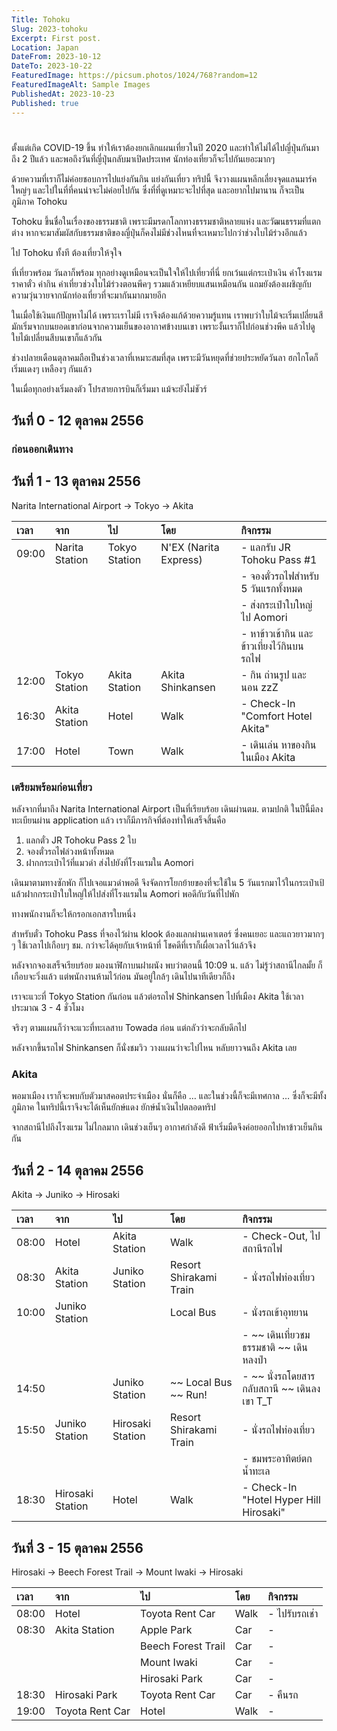 ```yaml
---
Title: Tohoku
Slug: 2023-tohoku
Excerpt: First post.
Location: Japan
DateFrom: 2023-10-12
DateTo: 2023-10-22
FeaturedImage: https://picsum.photos/1024/768?random=12
FeaturedImageAlt: Sample Images
PublishedAt: 2023-10-23
Published: true
---
```


# 

ตั้งแต่เกิด COVID-19 ขึ้น ทำให้เราต้องยกเลิกแผนเที่ยวในปี 2020 และทำให้ไม่ได้ไปญี่ปุ่นกันมาถึง 2 ปีแล้ว และพอถึงวันทึ่ญี่ปุ่นกลับมาเปิดประเทศ นักท่องเที่ยวก็จะไปกันเยอะมากๆ

ด้วยความที่เราก็ไม่ค่อยชอบการไปแย่งกันกิน แย่งกันเที่ยว ทริปนี้ จึงวางแผนหลีกเลี่ยงจุดแลนมาร์คใหญ่ๆ และไปในที่ที่คนน่าจะไม่ค่อยไปกัน ซึ่งที่ที่ดูเหมาะจะไปที่สุด และอยากไปมานาน ก็จะเป็นภูมิภาค Tohoku

Tohoku ขึ้นชื่อในเรื่องของธรรมชาติ เพราะมีมรดกโลกทางธรรมชาติหลายแห่ง และวัฒนธรรมที่แตกต่าง หากจะมาสัมผัสกับธรรมชาติของญี่ปุ่นก็คงไม่มีช่วงไหนที่จะเหมาะไปกว่าช่วงใบไม้ร่วงอีกแล้ว

ไป Tohoku ทั้งที ต้องเที่ยวให้จุใจ

ที่เที่ยวพร้อม วันลาก็พร้อม ทุกอย่างดูเหมือนจะเป็นใจให้ไปเที่ยวที่นี่ ยกเว้นแต่กระเป๋าเงิน ค่าโรงแรม ราคาตั๋ว ค่ากิน ค่าเที่ยวช่วงใบไม้ร่วงตอนพีคๆ รวมแล้วเหยียบแสนเหมือนกัน แถมยังต้องเผชิญกับความวุ่นวายจากนักท่องเที่ยวที่จะมากันมากมายอีก

ในเมื่อใช้เงินแก้ปัญหาไม่ได้ เพราะเราไม่มี เราจึงต้องแก้ด้วยความรู้แทน เราพบว่าใบไม้จะเริ่มเปลี่ยนสีมักเริ่มจากบนยอดเขาก่อนจากความเย็นของอากาศข้างบนเขา เพราะงั้นเราก็ไปก่อนช่วงพีค แล้วไปดูใบไม้เปลี่ยนสีบนเขาก็แล้วกัน

ช่วงปลายเดือนตุลาคมถือเป็นช่วงเวลาที่เหมาะสมที่สุด เพราะมีวันหยุดที่ช่วยประหยัดวันลา ฮกไกโดก็เริ่มแดงๆ เหลืองๆ กันแล้ว

ในเมื่อทุกอย่างเริ่มลงตัว โปรสายการบินก็เริ่มมา แม้จะยังไม่ชัวร์

## วันที่ 0 - 12 ตุลาคม 2556

### ก่อนออกเดินทาง

## วันที่ 1 - 13 ตุลาคม 2556

Narita International Airport → Tokyo → Akita

| เวลา  | จาก            | ไป            | โดย                   | กิจกรรม                                   |
| :---- | :------------- | :------------ | :-------------------- | :---------------------------------------- |
| 09:00 | Narita Station | Tokyo Station | N'EX (Narita Express) | - แลกรับ JR Tohoku Pass #1                |
|       |                |               |                       | - จองตั๋วรถไฟสำหรับ 5 วันแรกทั้งหมด       |
|       |                |               |                       | - ส่งกระเป๋าใบใหญ่ไป Aomori               |
|       |                |               |                       | - หาข้าวเช้ากิน และข้าวเที่ยงไว้กินบนรถไฟ |
| 12:00 | Tokyo Station  | Akita Station | Akita Shinkansen      | - กิน ถ่านรูป และนอน zzZ                  |
| 16:30 | Akita Station  | Hotel         | Walk                  | - Check-In "Comfort Hotel Akita"          |
| 17:00 | Hotel          | Town          | Walk                  | - เดินเล่น หาของกินในเมือง Akita          |

### เตรียมพร้อมก่อนเที่ยว

หลังจากที่มาถึง Narita International Airport เป็นที่เรียบร้อย เดินผ่านตม. ตามปกติ ในปีนี้มีลงทะเบียนผ่าน application แล้ว
เราก็มีภารกิจที่ต้องทำให้เสร็จสิ้นคือ

1. แลกตั๋ว JR Tohoku Pass 2 ใบ
2. จองตั๋วรถไฟล่วงหน้าทั้งหมด
3. ฝากกระเป๋าไว้ที่แมวดำ ส่งไปยังที่โรงแรมใน Aomori

เดินมาตามทางซักพัก ก็ไปเจอแมวดำพอดี จึงจัดการโยกย้ายของที่จะใช้ใน 5 วันแรกมาไว้ในกระเป๋าเป้ แล้วฝากกระเป๋าใบใหญ่ให้ไปส่งที่โรงแรมใน Aomori พอดีกับวันที่ไปพัก

ทางพนักงานก็จะให้กรอกเอกสารใบหนึ่ง

สำหรับตั๋ว Tohoku Pass ที่จองไว้ผ่าน klook ต้องแลกผ่านเคาเตอร์ ซึ่งคนเยอะ และแถวยาวมากๆๆ ใช้เวลาไปเกือบๆ ชม. กว่าจะได้คุยกับเจ้าหน้าที่ โชคดีที่เราก็เผื่อเวลาไว้แล้วจึง

หลังจากจองเสร็จเรียบร้อย มองนาฬิกาบนฝาผนัง พบว่าตอนนี้ 10:09 น. แล้ว ไม่รู้ว่าสถานีไกลมั้ย ก็เกือบจะวิ่งแล้ว แต่พนักงานห้ามไว้ก่อน มันอยู่ใกล้ๆ เดินไปนาทีเดียวก็ถึง

เราจะแวะที่ Tokyo Station กันก่อน แล้วต่อรถไฟ Shinkansen ไปที่เมือง Akita ใช้เวลาประมาณ 3 - 4 ชั่วโมง

จริงๆ ตามแผนก็ว่าจะแวะที่ทะเลสาบ Towada ก่อน แต่กลัวว่าจะกลับดึกไป

หลังจากขึ้นรถไฟ Shinkansen ก็นั่งชมวิว วางแผนว่าจะไปไหน หลับยาวจนถึง Akita เลย

### Akita

พอมาเมือง เราก็จะพบกับตัวมาสคอตประจำเมือง นั่นก็คือ … และในช่วงนี้ก็จะมีเทศกาล … ซึ่งก็จะมีทั้งภูมิภาค ในทริปนี้เราจึงจะได้เห็นยักษ์แดง ยักษ์น้ำเงินไปตลอดทริป

จากสถานีไปถึงโรงแรม ไม่ไกลมาก เดินช่วงเย็นๆ อากาศกำลังดี ฟ้าเริ่มมืดจึงค่อยออกไปหาข้าวเย็นกินกัน

## วันที่ 2 - 14 ตุลาคม 2556

Akita → Juniko → Hirosaki

| เวลา  | จาก              | ไป               | โดย                    | กิจกรรม                                     |
| :---- | :--------------- | :--------------- | :--------------------- | :------------------------------------------ |
| 08:00 | Hotel            | Akita Station    | Walk                   | - Check-Out, ไปสถานีรถไฟ                    |
| 08:30 | Akita Station    | Juniko Station   | Resort Shirakami Train | - นั่งรถไฟท่องเที่ยว                        |
| 10:00 | Juniko Station   |                  | Local Bus              | - นั่งรถเข้าอุทยาน                          |
|       |                  |                  |                        | - ~~ เดินเที่ยวชมธรรมชาติ ~~ เดินหลงป่า     |
| 14:50 |                  | Juniko Station   | ~~ Local Bus ~~ Run!   | - ~~ นั่งรถโดยสารกลับสถานี ~~ เดินลงเขา T_T |
| 15:50 | Juniko Station   | Hirosaki Station | Resort Shirakami Train | - นั่งรถไฟท่องเที่ยว                        |
|       |                  |                  |                        | - ชมพระอาทิตย์ตกน้ำทะเล                     |
| 18:30 | Hirosaki Station | Hotel            | Walk                   | - Check-In "Hotel Hyper Hill Hirosaki"      |

## วันที่ 3 - 15 ตุลาคม 2556

Hirosaki → Beech Forest Trail → Mount Iwaki → Hirosaki

| เวลา  | จาก             | ไป                 | โดย  | กิจกรรม       |
| :---- | :-------------- | :----------------- | :--- | :------------ |
| 08:00 | Hotel           | Toyota Rent Car    | Walk | - ไปรับรถเช่า |
| 08:30 | Akita Station   | Apple Park         | Car  | -             |
|       |                 | Beech Forest Trail | Car  | -             |
|       |                 | Mount Iwaki        | Car  | -             |
|       |                 | Hirosaki Park      | Car  | -             |
| 18:30 | Hirosaki Park   | Toyota Rent Car    | Car  | - คืนรถ       |
| 19:00 | Toyota Rent Car | Hotel              | Walk | -             |
